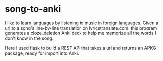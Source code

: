 # song-to-anki

I like to learn languages by listening to music in foreign languages. Given a url to a song's line-by-line translation on lyricstranslate.com, this program generates a cloze_deletion Anki deck to help me memorize all the words I don't know in the song.

Here I used flask to build a REST API that takes a url and returns an APKG package, ready for import into Anki.
